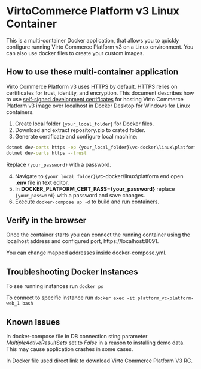 # VirtoCommerce Platform v3 Linux Container

This is a multi-container Docker application, that allows you to quickly configure running Virto Commerce Platform v3 on a Linux environment. You can also use docker files to create your custom images.

## How to use these multi-container application

Virto Commerce Platform v3 uses HTTPS by default. HTTPS relies on certificates for trust, identity, and encryption.
This document describes how to use [self-signed development certificates](https://en.wikipedia.org/wiki/Self-signed_certificate) for hosting Virto Commerce Platform v3 image over localhost in Docker Desktop for Windows for Linux containers.

1. Create local folder `{your_local_folder}` for Docker files.
2. Download and extract repository.zip to crated folder.
3. Generate certificate and configure local machine:

```cmd
dotnet dev-certs https -ep {your_local_folder}\vc-docker\linux\platform\https\virto.pfx -p {your_password}
dotnet dev-certs https --trust
```

Replace `{your_password}` with a password.

4. Navigate to `{your_local_folder}`\vc-docker\linux\platform end open **.env** file in text editor.
5. In **DOCKER_PLATFORM_CERT_PASS={your_password}** replace `{your_password}` with a password and save changes.
6. Execute `docker-compose up -d` to build and run containers.

## Verify in the browser

Once the container starts you can connect the running container using the localhost address and configured port, https://localhost:8091.

You can change mapped addresses inside docker-compose.yml.

## Troubleshooting Docker Instances

To see running instances run `docker ps`

To connect to specific instance run `docker exec -it platform_vc-platform-web_1 bash`

## Known Issues

In docker-compose file in DB connection sting parameter *MultipleActiveResultSets* set to *False* in a reason to installing demo data. This may cause application crashes in some cases.

In Docker file used direct link to download Virto Commerce Platform V3 RC.